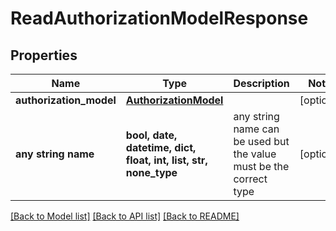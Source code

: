 # ReadAuthorizationModelResponse


## Properties
Name | Type | Description | Notes
------------ | ------------- | ------------- | -------------
**authorization_model** | [**AuthorizationModel**](AuthorizationModel.md) |  | [optional] 
**any string name** | **bool, date, datetime, dict, float, int, list, str, none_type** | any string name can be used but the value must be the correct type | [optional]

[[Back to Model list]](../README.md#documentation-for-models) [[Back to API list]](../README.md#documentation-for-api-endpoints) [[Back to README]](../README.md)


